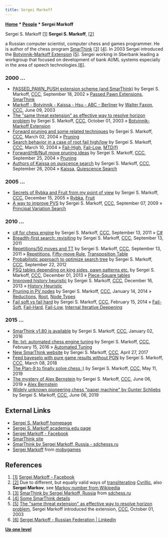 ```yaml
---
title: Sergei Markoff
---
```

**[Home](Home "Home") \* [People](People "People") \* Sergei Markoff**



 [](https://www.facebook.com/sergei.markoff) Sergei S. Markoff <a id="cite-note-1" href="#cite-ref-1">[1]</a> 
**Sergei S. Markoff**, <a id="cite-note-2" href="#cite-ref-2">[2]</a>  

a Russian computer scientist, computer chess and games programmer. He is author of the chess program [SmarThink](SmarThink "SmarThink") <a id="cite-note-3" href="#cite-ref-3">[3]</a> <a id="cite-note-4" href="#cite-ref-4">[4]</a>. In 2003 Sergei introduced the [Botvinnik-Markoff Extension](Botvinnik-Markoff_Extension "Botvinnik-Markoff Extension") <a id="cite-note-5" href="#cite-ref-5">[5]</a>. Sergei working in Sberbank leading a workgroup that focused on development of bank AI/ML systems especially in the area of speech technologies.<a id="cite-note-6" href="#cite-ref-6">[6]</a>.



### 2000 ...


* [PASSED\_PAWN\_PUSH extension scheme (and SmarThink)](https://www.stmintz.com/ccc/index.php?id=252677) by Sergei S. Markoff, [CCC](CCC "CCC"), September 18, 2002 » [Passed Pawn Extensions](Passed_Pawn_Extensions "Passed Pawn Extensions"), [SmarThink](SmarThink "SmarThink")
* [Markoff - Botvinnik - Kaissa - Hsu - ABC - Berliner](https://www.stmintz.com/ccc/index.php?id=299987) by [Walter Faxon](Walter_Faxon "Walter Faxon"), [CCC](CCC "CCC"), June 09, 2003
* [The "same threat extension" as effective way to resolve horizon problem](https://www.stmintz.com/ccc/index.php?id=318833) by Sergei S. Markoff, [CCC](CCC "CCC"), October 01, 2003 » [Botvinnik-Markoff Extension](Botvinnik-Markoff_Extension "Botvinnik-Markoff Extension")
* [Forward pruning and some related techniques](https://www.stmintz.com/ccc/index.php?id=352384) by Sergei S. Markoff, [CCC](CCC "CCC"), March 02, 2004 » [Pruning](Pruning "Pruning")
* [Search behavior in a case of root fail high/low](https://www.stmintz.com/ccc/index.php?id=353798) by Sergei S. Markoff, [CCC](CCC "CCC"), March 10, 2004 » [Fail-High](Fail-High "Fail-High"), [Fail-Low](Fail-Low "Fail-Low"), [MTD(f)](MTD(f) "MTD(f)")
* [Forward/HB/Null move pruning ideas](https://www.stmintz.com/ccc/index.php?id=389135) by Sergei S. Markoff, [CCC](CCC "CCC"), September 25, 2004 » [Pruning](Pruning "Pruning")
* [Authors of Kaissa on quiscence search](https://www.stmintz.com/ccc/index.php?id=389134) by Sergei S. Markoff, [CCC](CCC "CCC"), September 26, 2004 » [Kaissa](Kaissa "Kaissa"), [Quiescence Search](Quiescence_Search "Quiescence Search")


### 2005 ...


* [Secrets of Rybka and Fruit from my point of view](https://www.stmintz.com/ccc/index.php?id=470647) by Sergei S. Markoff, [CCC](CCC "CCC"), December 15, 2005 » [Rybka](Rybka "Rybka"), [Fruit](Fruit "Fruit")
* [A way to improve PVS](http://www.talkchess.com/forum/viewtopic.php?t=29681) by Sergei S. Markoff, [CCC](CCC "CCC"), September 07, 2009 » [Principal Variation Search](Principal_Variation_Search "Principal Variation Search")


### 2010 ...


* [c# for chess engine](http://www.talkchess.com/forum/viewtopic.php?t=40385) by Sergei S. Markoff, [CCC](CCC "CCC"), September 13, 2011 » [C#](C_sharp "C sharp")
* [Breadth-first search: revisiting](http://www.talkchess.com/forum/viewtopic.php?t=40384) by Sergei S. Markoff, [CCC](CCC "CCC"), September 13, 2011
* [Repetitions/50 moves and TT](http://www.talkchess.com/forum/viewtopic.php?t=40388) by Sergei S. Markoff, [CCC](CCC "CCC"), September 13, 2011 » [Repetitions](Repetitions "Repetitions"), [Fifty-move Rule](Fifty-move_Rule "Fifty-move Rule"), [Transposition Table](Transposition_Table "Transposition Table")
* [Probabilistic approach to optimize search tree](http://www.talkchess.com/forum/viewtopic.php?t=45264) by Sergei S. Markoff, [CCC](CCC "CCC"), September 22, 2012
* [PSQ tables depending on king sides, pawn patterns etc.](http://www.talkchess.com/forum/viewtopic.php?t=50294) by Sergei S. Markoff, [CCC](CCC "CCC"), December 01, 2013 » [Piece-Square tables](index.php?title=Piece-Square_tables&action=edit&redlink=1 "Piece-Square tables (page does not exist)")
* [Improved history heuristic](http://www.talkchess.com/forum/viewtopic.php?t=50512) by Sergei S. Markoff, [CCC](CCC "CCC"), December 16, 2013 » [History Heuristic](History_Heuristic "History Heuristic")
* [Pruning in PV nodes](http://www.talkchess.com/forum/viewtopic.php?t=50907) by Sergei S. Markoff, [CCC](CCC "CCC"), January 14, 2014 » [Reductions](Reductions "Reductions"), [Root](Root "Root"), [Node Types](Node_Types "Node Types")
* [Fail soft vs fail hard](http://www.talkchess.com/forum/viewtopic.php?t=51284) by Sergei S. Markoff, [CCC](CCC "CCC"), February 15, 2014 » [Fail-Soft](Fail-Soft "Fail-Soft"), [Fail-Hard](Fail-Hard "Fail-Hard"), [Fail-Low](Fail-Low "Fail-Low"), [Internal Iterative Deepening](Internal_Iterative_Deepening "Internal Iterative Deepening")


### 2015 ...


* [SmarThink v1.80 is available](http://www.talkchess.com/forum/viewtopic.php?t=58771) by Sergei S. Markoff, [CCC](CCC "CCC"), January 02, 2016
* [Re: txt: automated chess engine tuning](http://www.talkchess.com/forum/viewtopic.php?t=55696&start=108) by Sergei S. Markoff, [CCC](CCC "CCC"), February 15, 2016 » [Automated Tuning](Automated_Tuning "Automated Tuning")
* [New SmarThink website](http://www.talkchess.com/forum/viewtopic.php?t=63847) by Sergei S. Markoff, [CCC](CCC "CCC"), April 27, 2017
* [Feed bayeselo with pure game results without PGN](http://www.talkchess.com/forum/viewtopic.php?t=66775) by Sergei S. Markoff, [CCC](CCC "CCC"), March 08, 2018
* [The Plan-9 to finally solve chess :)](http://www.talkchess.com/forum3/viewtopic.php?f=7&t=70723) by Sergei S. Markoff, [CCC](CCC "CCC"), May 11, 2019
* [The mystery of Alex Bernstein](http://www.talkchess.com/forum3/viewtopic.php?f=2&t=70939) by Sergei S. Markoff, [CCC](CCC "CCC"), June 06, 2019 » [Alex Bernstein](Alex_Bernstein "Alex Bernstein")
* [Widely unknown pioneering chess "paper machine" by Gunter Sсhliebs](http://www.talkchess.com/forum3/viewtopic.php?f=2&t=70940) by Sergei S. Markoff, [CCC](CCC "CCC"), June 06, 2019


## External Links


* [Sergei S. Markoff homepage](http://markoff.science/)
* [Sergei S. Markoff academia.edu page](https://independent.academia.edu/SergeiMarkoff)
* [Sergei Markoff - Facebook](https://www.facebook.com/sergei.markoff)
* [SmarThink site](http://smarthink.ru/)
* [SmarThink by Sergei Markoff, Russia - sdchesss.ru](http://www.sdchess.ru/smarthink.htm)
* [Sergei Markoff](http://www.mobygames.com/developer/sheet/view/by_title/developerId,223424/) from [mobygames](http://www.mobygames.com/home)


## References


1. <a id="cite-ref-1" href="#cite-note-1">[1]</a> [Sergei Markoff - Facebook](https://www.facebook.com/sergei.markoff)
2. <a id="cite-ref-2" href="#cite-note-2">[2]</a> Due to different, but equally valid ways of [transliterating](https://en.wikipedia.org/wiki/Transliteration) [Cyrillic](https://en.wikipedia.org/wiki/Cyrillic_alphabet), also **Sergei Markov**, see [Markov number from Wikipedia](https://en.wikipedia.org/wiki/Markov_number)
3. <a id="cite-ref-3" href="#cite-note-3">[3]</a> [SmarThink by Sergei Markoff, Russia](http://www.sdchess.ru/smarthink.htm) from [sdchess.ru](http://www.sdchess.ru/)
4. <a id="cite-ref-4" href="#cite-note-4">[4]</a> [Some SmarThink details](http://www.aigroup.narod.ru/detailse.htm)
5. <a id="cite-ref-5" href="#cite-note-5">[5]</a> [The "same threat extension" as effective way to resolve horizon problem](https://www.stmintz.com/ccc/index.php?id=318833), Sergei Markoff introduced the extension, [CCC](CCC "CCC"), October 01, 2003
6. <a id="cite-ref-6" href="#cite-note-6">[6]</a> [Sergei Markoff - Russian Federation | LinkedIn](http://ru.linkedin.com/pub/sergei-markoff/2b/94/360?trk=pub-pbmap)

**[Up one level](People "People")**







 
